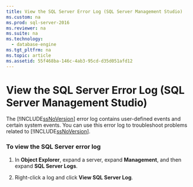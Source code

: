 ```yaml
---
title: View the SQL Server Error Log (SQL Server Management Studio)
ms.custom: na
ms.prod: sql-server-2016
ms.reviewer: na
ms.suite: na
ms.technology: 
  - database-engine
ms.tgt_pltfrm: na
ms.topic: article
ms.assetid: 55f468ba-146c-4ab3-95cd-d35d051afd12
---
```

# View the SQL Server Error Log (SQL Server Management Studio)
  The [!INCLUDE[ssNoVersion](../../Token/Other/ssNoVersion_md.md)] error log contains user\-defined events and certain system events. You can use this error log to troubleshoot problems related to [!INCLUDE[ssNoVersion](../../Token/Other/ssNoVersion_md.md)].  
  
### To view the SQL Server error log  
  
1.  In **Object Explorer**, expand a server, expand **Management**, and then expand **SQL Server Logs**.  
  
2.  Right\-click a log and click **View SQL Server Log**.  
  
  
